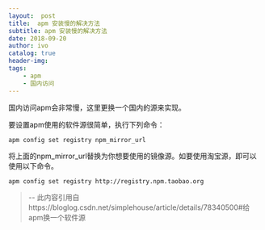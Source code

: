 ```yaml
---
layout:  post
title:  apm 安装慢的解决方法
subtitle: apm 安装慢的解决方法 
date: 2018-09-20
author: ivo
catalog: true
header-img:
tags:
    - apm 
    - 国内访问
---
```

国内访问apm会非常慢，这里更换一个国内的源来实现。

要设置apm使用的软件源很简单，执行下列命令：

    apm config set registry npm_mirror_url

将上面的npm_mirror_url替换为你想要使用的镜像源。如要使用淘宝源，即可以使用以下命令。

    apm config set registry http://registry.npm.taobao.org
>
> --  此内容引用自https://bloglog.csdn.net/simplehouse/article/details/78340500#给apm换一个软件源
